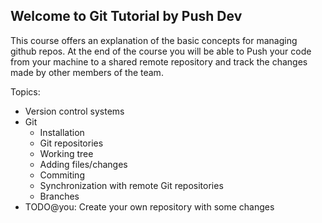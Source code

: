 ## Welcome to Git Tutorial by Push Dev

This course offers an explanation of the basic concepts for managing github repos. At the end of the course you will be able to Push your code from your machine to a shared remote repository and track the changes made by other members of the team. 

Topics:

* Version control systems
* Git
  * Installation
  * Git repositories
  * Working tree
  * Adding files/changes
  * Commiting
  * Synchronization with remote Git repositories
  * Branches
* TODO@you: Create your own repository with some changes
